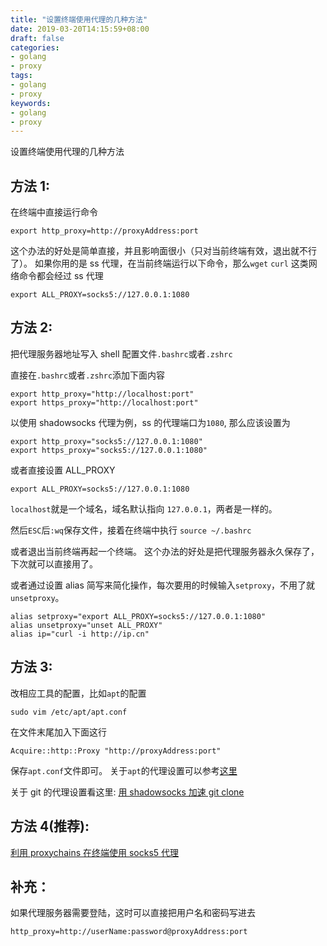 ```yaml
---
title: "设置终端使用代理的几种方法"
date: 2019-03-20T14:15:59+08:00
draft: false
categories:
- golang
- proxy
tags:
- golang
- proxy
keywords:
- golang
- proxy
---
```

设置终端使用代理的几种方法
<!--more-->

## 方法 1:

在终端中直接运行命令

```shell
export http_proxy=http://proxyAddress:port
```
这个办法的好处是简单直接，并且影响面很小（只对当前终端有效，退出就不行了）。
如果你用的是 ss 代理，在当前终端运行以下命令，那么`wget` `curl` 这类网络命令都会经过 ss 代理
```shell
export ALL_PROXY=socks5://127.0.0.1:1080
```
## 方法 2:

把代理服务器地址写入 shell 配置文件`.bashrc`或者`.zshrc`

直接在`.bashrc`或者`.zshrc`添加下面内容
```shell
export http_proxy="http://localhost:port"
export https_proxy="http://localhost:port"
```
以使用 shadowsocks 代理为例，ss 的代理端口为`1080`, 那么应该设置为
```shell
export http_proxy="socks5://127.0.0.1:1080"
export https_proxy="socks5://127.0.0.1:1080"
```
或者直接设置 ALL_PROXY
```shell
export ALL_PROXY=socks5://127.0.0.1:1080
```
`localhost`就是一个域名，域名默认指向 `127.0.0.1`，两者是一样的。

然后`ESC`后`:wq`保存文件，接着在终端中执行
`source ~/.bashrc`

或者退出当前终端再起一个终端。 这个办法的好处是把代理服务器永久保存了，下次就可以直接用了。

或者通过设置 alias 简写来简化操作，每次要用的时候输入`setproxy`，不用了就`unsetproxy`。
```shell
alias setproxy="export ALL_PROXY=socks5://127.0.0.1:1080"
alias unsetproxy="unset ALL_PROXY"
alias ip="curl -i http://ip.cn"
```
## 方法 3:

改相应工具的配置，比如`apt`的配置
```shell
sudo vim /etc/apt/apt.conf
```
在文件末尾加入下面这行
```shell
Acquire::http::Proxy "http://proxyAddress:port"
```
保存`apt.conf`文件即可。
关于`apt`的代理设置可以参考[这里](http://askubuntu.com/questions/349702/apt-conf-acquirehttpproxy-proxyserverport-seems-not-to-be-used-ubuntu-13)

关于 git 的代理设置看这里: [用 shadowsocks 加速 git clone](https://blog.fazero.me/2015/07/11/%E7%94%A8shadowsocks%E5%8A%A0%E9%80%9Fgit-clone/)

## 方法 4(推荐):

[利用 proxychains 在终端使用 socks5 代理](https://blog.fazero.me/2015/08/31/%E5%88%A9%E7%94%A8proxychains%E5%9C%A8%E7%BB%88%E7%AB%AF%E4%BD%BF%E7%94%A8socks5%E4%BB%A3%E7%90%86/)

## 补充：

如果代理服务器需要登陆，这时可以直接把用户名和密码写进去
```shell
http_proxy=http://userName:password@proxyAddress:port
```